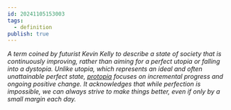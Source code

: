 ```yaml
---
id: 20241105153003
tags:
  - definition
publish: true
---
```

*A term coined by futurist Kevin Kelly to describe a state of society that is continuously improving, rather than aiming for a perfect utopia or falling into a dystopia. Unlike utopia, which represents an ideal and often unattainable perfect state, [protopia](https://metamoderna.org/whats-the-difference-between-utopia-eutopia-and-protopia/) focuses on incremental progress and ongoing positive change. It acknowledges that while perfection is impossible, we can always strive to make things better, even if only by a small margin each day.*